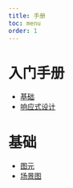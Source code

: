 ```yaml
---
title: 手册
toc: menu
order: 1
---
```



# 入门手册

- [基础](/threejs/manual/fundamentals '基础')
- [响应式设计](/threejs/manual/responsive '响应式设计')



# 基础

- [图元](/threejs/manual/primitives '图元 primitives')
- [场景图](/threejs/manual/scenegraph '场景图 scene graph')

